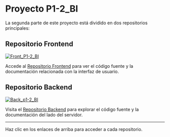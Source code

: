 # Proyecto P1-2_BI

La segunda parte de este proyecto está dividido en dos repositorios principales:

## Repositorio Frontend

[![Front_P1-2_BI](https://img.shields.io/badge/GitHub-Front__P1--2__BI-blue?logo=github)](https://github.com/Jd-briceno/Front_P1-2_BI)

Accede al [Repositorio Frontend](https://github.com/Jd-briceno/Front_P1-2_BI) para ver el código fuente y la documentación relacionada con la interfaz de usuario.

## Repositorio Backend

[![Back_p1-2_BI](https://img.shields.io/badge/GitHub-Back__p1--2__BI-green?logo=github)](https://github.com/Jd-briceno/Back_p1-2_BI)

Visita el [Repositorio Backend](https://github.com/Jd-briceno/Back_p1-2_BI) para explorar el código fuente y la documentación del lado del servidor.

---

Haz clic en los enlaces de arriba para acceder a cada repositorio.
